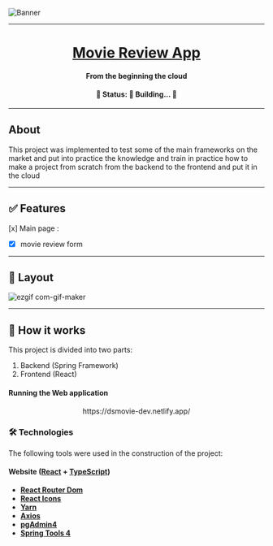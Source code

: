 
![Banner](https://user-images.githubusercontent.com/79018137/149831333-aa05cc6e-43c1-4ced-9608-770cbc044348.png)

---

<h1 align="center">
    <a href="#"> Movie Review App </a>
</h1>

<h4 align="center">
    From the beginning the cloud
</h4>

<h4 align="center"> 
	🚧   Status: 🚀 Building...  🚧
</h4>

---

## About

This project was implemented to test some of the main frameworks on the market and put into practice the knowledge and train in practice how to make a project from scratch from the backend to the frontend and put it in the cloud

---

## ✅ Features

[x] Main page :
- [x] movie review form
     
---


## 🎨 Layout


![ezgif com-gif-maker](https://user-images.githubusercontent.com/79018137/149686750-1b3dad8c-b6f2-41fd-acdb-6b67533eac44.gif)


---


## 🎲 How it works

This project is divided into two parts:
1. Backend (Spring Framework)
2. Frontend (React)

#### Running the Web application 

<p align="center">
   https://dsmovie-dev.netlify.app/ 
</p>


### 🛠 Technologies 

The following tools were used in the construction of the project:

#### **Website**  ([React](https://reactjs.org/)  +  [TypeScript](https://www.typescriptlang.org/))

-   **[React Router Dom](https://github.com/ReactTraining/react-router/tree/master/packages/react-router-dom)**
-   **[React Icons](https://react-icons.github.io/react-icons/)**
-   **[Yarn](https://github.com/yarnpkg/yarn/issues/4360)**
-   **[Axios](https://github.com/axios/axios)**
-   **[pgAdmin4](https://www.pgadmin.org/download)**
-   **[Spring Tools 4](https://spring.io/tools)**

